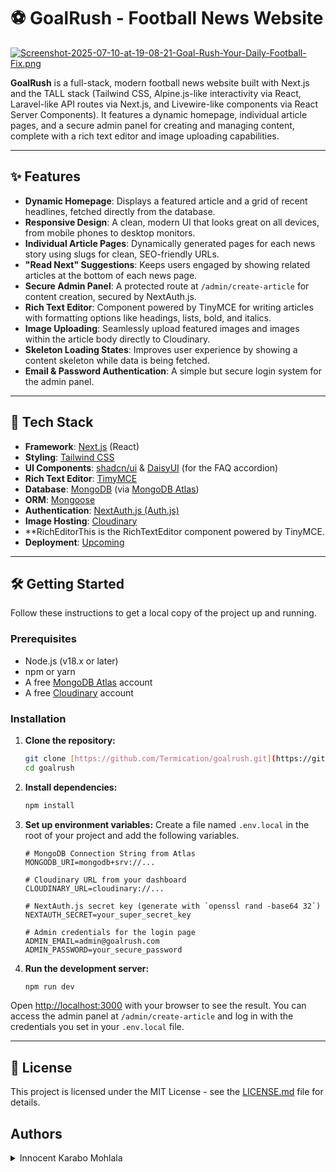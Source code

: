 # ⚽ GoalRush - Football News Website

[![Screenshot-2025-07-10-at-19-08-21-Goal-Rush-Your-Daily-Football-Fix.png](https://i.postimg.cc/Ghj5FhD9/Screenshot-2025-07-10-at-19-08-21-Goal-Rush-Your-Daily-Football-Fix.png)](https://postimg.cc/ZCCHZmVh)

**GoalRush** is a full-stack, modern football news website built with Next.js and the TALL stack (Tailwind CSS, Alpine.js-like interactivity via React, Laravel-like API routes via Next.js, and Livewire-like components via React Server Components). It features a dynamic homepage, individual article pages, and a secure admin panel for creating and managing content, complete with a rich text editor and image uploading capabilities.

----

## ✨ Features

- **Dynamic Homepage**: Displays a featured article and a grid of recent headlines, fetched directly from the database.
- **Responsive Design**: A clean, modern UI that looks great on all devices, from mobile phones to desktop monitors.
- **Individual Article Pages**: Dynamically generated pages for each news story using slugs for clean, SEO-friendly URLs.
- **"Read Next" Suggestions**: Keeps users engaged by showing related articles at the bottom of each news page.
- **Secure Admin Panel**: A protected route at `/admin/create-article` for content creation, secured by NextAuth.js.
- **Rich Text Editor**: Component powered by TinyMCE for writing articles with formatting options like headings, lists, bold, and italics.
- **Image Uploading**: Seamlessly upload featured images and images within the article body directly to Cloudinary.
- **Skeleton Loading States**: Improves user experience by showing a content skeleton while data is being fetched.
- **Email & Password Authentication**: A simple but secure login system for the admin panel.

---

## 🚀 Tech Stack

- **Framework**: [Next.js](https://nextjs.org/) (React)
- **Styling**: [Tailwind CSS](https://tailwindcss.com/)
- **UI Components**: [shadcn/ui](https://ui.shadcn.com/) & [DaisyUI](https://daisyui.com/) (for the FAQ accordion)
- **Rich Text Editor**: [TimyMCE](https://TimyMCE.com/)
- **Database**: [MongoDB](https://www.mongodb.com/) (via [MongoDB Atlas](https://www.mongodb.com/cloud/atlas))
- **ORM**: [Mongoose](https://mongoosejs.com/)
- **Authentication**: [NextAuth.js (Auth.js)](https://next-auth.js.org/)
- **Image Hosting**: [Cloudinary](https://cloudinary.com/)
- **RichEditorThis is the RichTextEditor component powered by TinyMCE.
- **Deployment**: [Upcoming](https://)

---

## 🛠️ Getting Started

Follow these instructions to get a local copy of the project up and running.

### Prerequisites

- Node.js (v18.x or later)
- npm or yarn
- A free [MongoDB Atlas](https://www.mongodb.com/cloud/atlas) account
- A free [Cloudinary](https://cloudinary.com/) account

### Installation

1.  **Clone the repository:**
    ```bash
    git clone [https://github.com/Termication/goalrush.git](https://github.com/Termication/goalrush.git)
    cd goalrush
    ```

2.  **Install dependencies:**
    ```bash
    npm install
    ```

3.  **Set up environment variables:**
    Create a file named `.env.local` in the root of your project and add the following variables.

    ```env
    # MongoDB Connection String from Atlas
    MONGODB_URI=mongodb+srv://...

    # Cloudinary URL from your dashboard
    CLOUDINARY_URL=cloudinary://...

    # NextAuth.js secret key (generate with `openssl rand -base64 32`)
    NEXTAUTH_SECRET=your_super_secret_key

    # Admin credentials for the login page
    ADMIN_EMAIL=admin@goalrush.com
    ADMIN_PASSWORD=your_secure_password
    ```
    
4.  **Run the development server:**
    ```bash
    npm run dev
    ```

Open [http://localhost:3000](http://localhost:3000) with your browser to see the result. You can access the admin panel at `/admin/create-article` and log in with the credentials you set in your `.env.local` file.

---

## 📄 License

This project is licensed under the MIT License - see the [LICENSE.md](LICENSE.md) file for details.


## Authors

<details>
    <summary>Innocent Karabo Mohlala</summary>
    <ul>
    <li><a href="https://www.github.com/termication">Github</a></li>
    <li><a href="https://www.twitter.com/Termication_">Twitter</a></li>
    <li><a href="mailto:terminalkarabo@gmail.com">e-mail</a></li>
    </ul>
